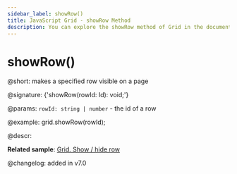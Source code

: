 ```yaml
---
sidebar_label: showRow()
title: JavaScript Grid - showRow Method 
description: You can explore the showRow method of Grid in the documentation of the DHTMLX JavaScript UI library. Browse developer guides and API reference, try out code examples and live demos, and download a free 30-day evaluation version of DHTMLX Suite 7.
---
```


# showRow()

@short: makes a specified row visible on a page

@signature: {'showRow(rowId: Id): void;'}

@params:
`rowId: string | number` - the id of a row

@example:
grid.showRow(rowId);

@descr:

**Related sample**: [Grid. Show / hide row](https://snippet.dhtmlx.com/8y83d6jv)

@changelog:
added in v7.0

[comment]: # (@relatedapi: grid/api/grid_hiderow_method.md grid/api/grid_isrowhidden_method.md)

[comment]: # (@related: grid/usage.md#hidingshowing-a-row)
